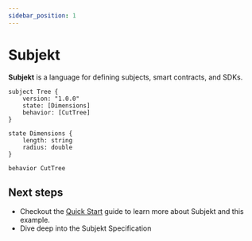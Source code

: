 ```yaml
---
sidebar_position: 1
---
```


# Subjekt

**Subjekt** is a language for defining subjects, smart contracts, and SDKs.

```subjekt title="Example Subject declaration"
subject Tree {
    version: "1.0.0"
    state: [Dimensions]
    behavior: [CutTree]
}

state Dimensions {
    length: string
    radius: double
}

behavior CutTree
```

## Next steps

- Checkout the [Quick Start](./start) guide to learn more about Subjekt and this example.
- Dive deep into the Subjekt Specification
